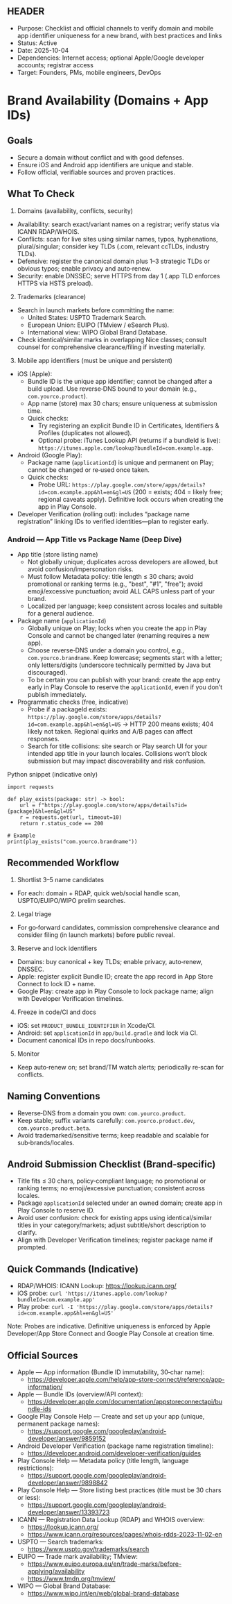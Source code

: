 ## HEADER
- Purpose: Checklist and official channels to verify domain and mobile app identifier uniqueness for a new brand, with best practices and links
- Status: Active
- Date: 2025-10-04
- Dependencies: Internet access; optional Apple/Google developer accounts; registrar access
- Target: Founders, PMs, mobile engineers, DevOps

# Brand Availability (Domains + App IDs)

## Goals
- Secure a domain without conflict and with good defenses.
- Ensure iOS and Android app identifiers are unique and stable.
- Follow official, verifiable sources and proven practices.

## What To Check

1) Domains (availability, conflicts, security)
- Availability: search exact/variant names on a registrar; verify status via ICANN RDAP/WHOIS.
- Conflicts: scan for live sites using similar names, typos, hyphenations, plural/singular; consider key TLDs (.com, relevant ccTLDs, industry TLDs).
- Defensive: register the canonical domain plus 1–3 strategic TLDs or obvious typos; enable privacy and auto‑renew.
- Security: enable DNSSEC; serve HTTPS from day 1 (.app TLD enforces HTTPS via HSTS preload).

2) Trademarks (clearance)
- Search in launch markets before committing the name:
  - United States: USPTO Trademark Search.
  - European Union: EUIPO (TMview / eSearch Plus).
  - International view: WIPO Global Brand Database.
- Check identical/similar marks in overlapping Nice classes; consult counsel for comprehensive clearance/filing if investing materially.

3) Mobile app identifiers (must be unique and persistent)
- iOS (Apple):
  - Bundle ID is the unique app identifier; cannot be changed after a build upload. Use reverse‑DNS bound to your domain (e.g., `com.yourco.product`).
  - App name (store) max 30 chars; ensure uniqueness at submission time.
  - Quick checks:
    - Try registering an explicit Bundle ID in Certificates, Identifiers & Profiles (duplicates not allowed).
    - Optional probe: iTunes Lookup API (returns if a bundleId is live): `https://itunes.apple.com/lookup?bundleId=com.example.app`.
- Android (Google Play):
  - Package name (`applicationId`) is unique and permanent on Play; cannot be changed or re‑used once taken.
  - Quick checks:
    - Probe URL: `https://play.google.com/store/apps/details?id=com.example.app&hl=en&gl=US` (200 = exists; 404 = likely free; regional caveats apply). Definitive lock occurs when creating the app in Play Console.
 - Developer Verification (rolling out): includes “package name registration” linking IDs to verified identities—plan to register early.

### Android — App Title vs Package Name (Deep Dive)
- App title (store listing name)
  - Not globally unique; duplicates across developers are allowed, but avoid confusion/impersonation risks.
  - Must follow Metadata policy: title length ≤ 30 chars; avoid promotional or ranking terms (e.g., "best", "#1", "free"); avoid emoji/excessive punctuation; avoid ALL CAPS unless part of your brand.
  - Localized per language; keep consistent across locales and suitable for a general audience.
- Package name (`applicationId`)
  - Globally unique on Play; locks when you create the app in Play Console and cannot be changed later (renaming requires a new app).
  - Choose reverse‑DNS under a domain you control, e.g., `com.yourco.brandname`. Keep lowercase; segments start with a letter; only letters/digits (underscore technically permitted by Java but discouraged).
  - To be certain you can publish with your brand: create the app entry early in Play Console to reserve the `applicationId`, even if you don’t publish immediately.
- Programmatic checks (free, indicative)
  - Probe if a packageId exists: `https://play.google.com/store/apps/details?id=com.example.app&hl=en&gl=US` → HTTP 200 means exists; 404 likely not taken. Regional quirks and A/B pages can affect responses.
  - Search for title collisions: site search or Play search UI for your intended app title in your launch locales. Collisions won’t block submission but may impact discoverability and risk confusion.

Python snippet (indicative only)
```
import requests

def play_exists(package: str) -> bool:
    url = f"https://play.google.com/store/apps/details?id={package}&hl=en&gl=US"
    r = requests.get(url, timeout=10)
    return r.status_code == 200

# Example
print(play_exists("com.yourco.brandname"))
```

## Recommended Workflow
1) Shortlist 3–5 name candidates
- For each: domain + RDAP, quick web/social handle scan, USPTO/EUIPO/WIPO prelim searches.

2) Legal triage
- For go‑forward candidates, commission comprehensive clearance and consider filing (in launch markets) before public reveal.

3) Reserve and lock identifiers
- Domains: buy canonical + key TLDs; enable privacy, auto‑renew, DNSSEC.
- Apple: register explicit Bundle ID; create the app record in App Store Connect to lock ID + name.
- Google Play: create app in Play Console to lock package name; align with Developer Verification timelines.

4) Freeze in code/CI and docs
- iOS: set `PRODUCT_BUNDLE_IDENTIFIER` in Xcode/CI.
- Android: set `applicationId` in `app/build.gradle` and lock via CI.
- Document canonical IDs in repo docs/runbooks.

5) Monitor
- Keep auto‑renew on; set brand/TM watch alerts; periodically re‑scan for conflicts.

## Naming Conventions
- Reverse‑DNS from a domain you own: `com.yourco.product`.
- Keep stable; suffix variants carefully: `com.yourco.product.dev`, `com.yourco.product.beta`.
- Avoid trademarked/sensitive terms; keep readable and scalable for sub‑brands/locales.

## Android Submission Checklist (Brand‑specific)
- Title fits ≤ 30 chars, policy‑compliant language; no promotional or ranking terms; no emoji/excessive punctuation; consistent across locales.
- Package `applicationId` selected under an owned domain; create app in Play Console to reserve ID.
- Avoid user confusion: check for existing apps using identical/similar titles in your category/markets; adjust subtitle/short description to clarify.
- Align with Developer Verification timelines; register package name if prompted.

## Quick Commands (Indicative)
- RDAP/WHOIS: ICANN Lookup: https://lookup.icann.org/
- iOS probe: `curl 'https://itunes.apple.com/lookup?bundleId=com.example.app'`
- Play probe: `curl -I 'https://play.google.com/store/apps/details?id=com.example.app&hl=en&gl=US'`

Note: Probes are indicative. Definitive uniqueness is enforced by Apple Developer/App Store Connect and Google Play Console at creation time.

## Official Sources
- Apple — App information (Bundle ID immutability, 30‑char name):
  - https://developer.apple.com/help/app-store-connect/reference/app-information/
- Apple — Bundle IDs (overview/API context):
  - https://developer.apple.com/documentation/appstoreconnectapi/bundle-ids
- Google Play Console Help — Create and set up your app (unique, permanent package names):
  - https://support.google.com/googleplay/android-developer/answer/9859152
- Android Developer Verification (package name registration timeline):
  - https://developer.android.com/developer-verification/guides
- Play Console Help — Metadata policy (title length, language restrictions):
  - https://support.google.com/googleplay/android-developer/answer/9898842
- Play Console Help — Store listing best practices (title must be 30 chars or less):
  - https://support.google.com/googleplay/android-developer/answer/13393723
- ICANN — Registration Data Lookup (RDAP) and WHOIS overview:
  - https://lookup.icann.org/
  - https://www.icann.org/resources/pages/whois-rdds-2023-11-02-en
- USPTO — Search trademarks:
  - https://www.uspto.gov/trademarks/search
- EUIPO — Trade mark availability; TMview:
  - https://www.euipo.europa.eu/en/trade-marks/before-applying/availability
  - https://www.tmdn.org/tmview/
- WIPO — Global Brand Database:
  - https://www.wipo.int/en/web/global-brand-database
